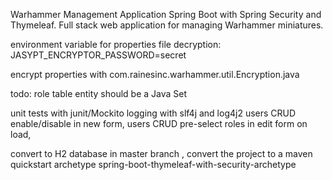 Warhammer Management Application
Spring Boot with Spring Security and Thymeleaf.
Full stack web application for managing Warhammer miniatures.

environment variable for properties file decryption:
JASYPT_ENCRYPTOR_PASSWORD=secret

encrypt properties with 
com.rainesinc.warhammer.util.Encryption.java


todo:
role table entity should be a Java Set

unit tests with junit/Mockito
logging with slf4j and log4j2
users CRUD enable/disable in new form,
users CRUD pre-select roles in edit form on load,

convert to H2 database in master branch ,
convert the project to a maven quickstart archetype
spring-boot-thymeleaf-with-security-archetype

    